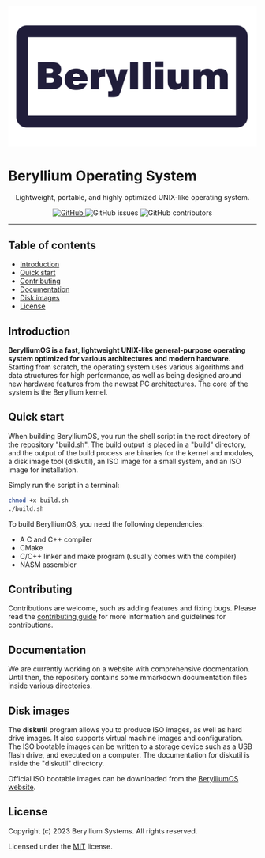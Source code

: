 <p align="center">
  <a href="https://berylliumos.com">
    <img alt="BerylliumOS" src="https://github.com/berylliumos/BerylliumOS/blob/main/assets/beryllium.png" width="546">
  </a>
</p>

<p align="center">
  <h1>Beryllium Operating System</h1>
</p>

<p align="center">
  Lightweight, portable, and highly optimized UNIX-like operating system.
</p>

<p align="center">
  <a href="https://github.com/berylliumos/BerylliumOS/blob/main/LICENSE">
    <img alt="GitHub" src="https://img.shields.io/github/license/berylliumos/BerylliumOS">
  </a>
  <img alt="GitHub issues" src="https://img.shields.io/github/issues/berylliumos/BerylliumOS">
  <img alt="GitHub contributors" src="https://img.shields.io/github/contributors/berylliumos/BerylliumOS">
</p>

<hr>

## Table of contents

- [Introduction](#introduction)
- [Quick start](#quick-start)
- [Contributing](#contributing)
- [Documentation](#documentation)
- [Disk images](#disk-images)
- [License](#license)

## Introduction

**BerylliumOS is a fast, lightweight UNIX-like general-purpose operating system optimized for various architectures and modern hardware.** Starting from scratch, the operating system uses various algorithms and data structures for high performance, as well as being designed around new hardware features from the newest PC architectures. The core of the system is the Beryllium kernel.

## Quick start

When building BerylliumOS, you run the shell script in the root directory of the repository "build.sh". The build output is placed in a "build" directory, and the output of the build process are binaries for the kernel and modules, a disk image tool (diskutil), an ISO image for a small system, and an ISO image for installation.

Simply run the script in a terminal:

```bash
chmod +x build.sh
./build.sh
```

To build BerylliumOS, you need the following dependencies:

* A C and C++ compiler
* CMake
* C/C++ linker and make program (usually comes with the compiler)
* NASM assembler

## Contributing

Contributions are welcome, such as adding features and fixing bugs. Please read the [contributing guide](CONTRIBUTING.md) for more information and guidelines for contributions.

## Documentation

We are currently working on a website with comprehensive docmentation. Until then, the repository contains some mmarkdown documentation files inside various directories.

## Disk images

The **diskutil** program allows you to produce ISO images, as well as hard drive images. It also supports virtual machine images and configuration. The ISO bootable images can be written to a storage device such as a USB flash drive, and executed on a computer. The documentation for diskutil is inside the "diskutil" directory.

Official ISO bootable images can be downloaded from the [BerylliumOS website](https://berylliumos.com).

## License

Copyright (c) 2023 Beryllium Systems. All rights reserved.

Licensed under the [MIT](LICENSE) license.
